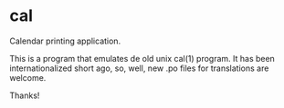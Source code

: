# cal
Calendar printing application.

This is a program that emulates de old unix cal(1) program.
It has been internationalized short ago, so, well, new .po
files for translations are welcome.

Thanks!
